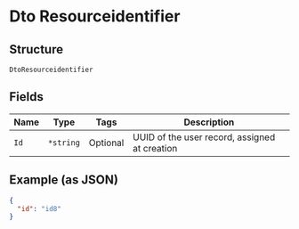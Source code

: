 
# Dto Resourceidentifier

## Structure

`DtoResourceidentifier`

## Fields

| Name | Type | Tags | Description |
|  --- | --- | --- | --- |
| `Id` | `*string` | Optional | UUID of the user record, assigned at creation |

## Example (as JSON)

```json
{
  "id": "id8"
}
```

